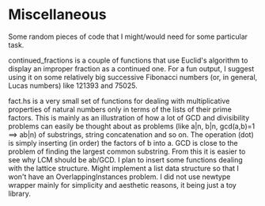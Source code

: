 # Miscellaneous

Some random pieces of code that I might/would need for some particular task.

continued_fractions is a couple of functions that use Euclid's algorithm to display an improper fraction as a continued one. For a fun output, I suggest using it on some relatively big successive Fibonacci numbers (or, in general, Lucas numbers) like 121393 and 75025.

fact.hs is a very small set of functions for dealing with multiplicative properties of natural numbers only in terms of the lists of their prime factors. This is mainly as an illustration of how a lot of GCD and divisibility problems can easily be thought about as problems (like a|n, b|n, gcd(a,b)=1 ==> ab|n) of substrings, string concatenation and so on. The operation (dot) is simply inserting (in order) the factors of b into a. GCD is close to the problem of finding the largest common substring. From this it is easier to see why LCM should be ab/GCD. I plan to insert some functions dealing with the lattice structure. Might implement a list data structure so that I won't have an OverlappingInstances problem. I did not use newtype wrapper mainly for simplicity and aesthetic reasons, it being just a toy library.
